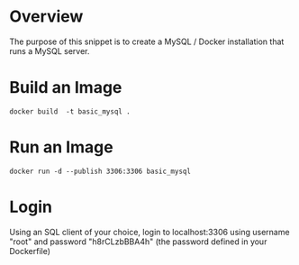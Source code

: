 # Overview

The purpose of this snippet is to create a MySQL / Docker installation that runs a MySQL server.

# Build an Image

`docker build  -t basic_mysql .`

# Run an Image

`docker run -d --publish 3306:3306 basic_mysql`

# Login

Using an SQL client of your choice, login to localhost:3306 using username "root" and password "h8rCLzbBBA4h" (the password defined in your Dockerfile)
